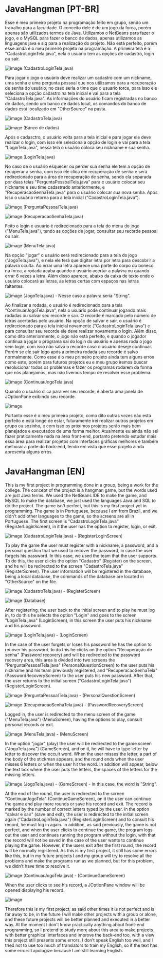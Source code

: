 # JavaHangman  [PT-BR] 

  Esse é meu primeiro projeto na programação feito em grupo, sendo um trabalho para a faculdade. O conceito dele é de um jogo da forca, porém apenas são utilizados termos de Java. Utilizamos o NetBeans para fazer o jogo, e o MySQL para fazer o banco de dados, apenas utilizamos as linguagens java e slq para a realização do projeto. Não está perfeito, porém esse ainda é o meu primeiro projeto na programação. A primeira tela é a "CadastroLoginTela.java", nela o usuário tem as opções de cadastro, login ou sair. 
  
  ![image](https://github.com/leocaloni/JavaHangman/assets/127552139/76bd34f9-6afe-42fe-a7e6-1c1d043a1341)
  (CadastroLoginTela.java)
  
  Para jogar o jogo o usuário deve realizar um cadastro com um nickname, uma senha e uma pergunta pessoal que nos utilizamos para a recuperação de senha do usuário, no caso seria o time que o usuario torce, para isso ele seleciona a opção cadastro na tela inicial e vai para a tela "CadastroTela.java". As informações do usuário ficam registradas no banco de dados, sendo um banco de dados local, os comandos do banco de dados está localizado em "OtherSource" na pasta.
  
![image](https://github.com/leocaloni/JavaHangman/assets/127552139/2b31482b-7899-4130-b18c-4c17ac4c24f8)
(CadastroTela.java)

![image](https://github.com/leocaloni/JavaHangman/assets/127552139/0ad585f4-6c9f-49c2-a752-39ff1c633e06)
(Banco de dados)

  Após o cadasctro, o usuário volta para a tela inicial e para jogar ele deve realizar o login, com isso ele seleciona a opção de login e vai para a tela "LoginTela.java", nessa tela o usuário coloca seu nickname e sua senha.

![image](https://github.com/leocaloni/JavaHangman/assets/127552139/7f34c059-f9aa-4626-81b4-853fa7daec10)
(LoginTela.java)

  No caso de o usuário esquecer ou perder sua senha ele tem a opção de recuperar a senha, com isso ele clica em recuperação de senha e será redirecionado para a área de recuperação de senha, sendo ela separada por duas telas "PerguntaPessoalTela.java" para o usuário colocar seu nickname e seu time cadastrado anteriormente, e "RecuperacaoSenhaTela.java" para o usuário colocar sua nova senha. Após isso o usuário retorna para a tela inicial ("CadastroLoginTela.java").

![image](https://github.com/leocaloni/JavaHangman/assets/127552139/d0998c81-3234-496f-a772-992b23778f3f)
(PerguntaPessoalTela.java)

![image](https://github.com/leocaloni/JavaHangman/assets/127552139/593b6acf-4ca5-4f83-b559-915d9d0ac0e4)
(RecuperacaoSenhaTela.java)

  Feito o login o usuário é redirecionado para a tela do menu do jogo ("MenuTela.java"), tendo as opções de jogar, consultar seu recorde pessoal ou sair.

![image](https://github.com/leocaloni/JavaHangman/assets/127552139/345ff28a-c8f6-4f2e-8cd6-6ad495e5a209)
(MenuTela.java)

  Na opção "jogar" o usuário será redirecionado para a tela do jogo ("JogoTela.java"), e nela ele terá que digitar letra por letra para descobrir a palavra oculta. Ao errar uma letra aparece uma parte do corpo do boneco na forca, a rodada acaba quando o usuário acertar a palavra ou quando errar 6 vezes a letra. Além disso aparece, abaixo da caixa de texto onde o usuário colocará as letras, as letras certas com espaços nas letras faltantes.
  
![image](https://github.com/leocaloni/JavaHangman/assets/127552139/a50f2d45-c1da-4078-906f-c963ab694fed)
(JogoTela.java) - Nesse caso a palavra seria "String".

  Ao finalizar a rodada, o usuário é redirecionado para a tela "ContinuarJogoTela.java", nela o usuário pode continuar jogando mais rodadas ou salvar seu recorde e sair. O recorde é marcado pelo número de letras acertadas pelo usuário. Na opção de salvar e sair, o usuário é redirecionado para a tela inicial novamente ("CadastroLoginTela.java") e para consultar seu recorde ele deve realizar novamente o login. Além disso, como dito anteriormente, o jogo não está perfeito, e quando o jogador continua a jogar o programa sai do login do usuário e apenas roda o jogo sem login, com isso não salva o recorde caso o usuário deseje continuar. Porém se ele sair logo após a primeira rodada seu recorde é salvo normalmente. Como esse é o meu primeiro projeto ainda tem alguns erros como este, porém para futuros projetos eu e meu grupo iremos buscar resolucionar todos os problemas e fazer os programas rodarem da forma que nós planejamos, mas não tivemos tempo de resolver esse problema.

![image](https://github.com/leocaloni/JavaHangman/assets/127552139/5b2ea212-4969-4c99-8982-0a5c5a658692)
(ContinuarJogoTela.java)

Quando o usuário clica para ver seu recorde, é aberta uma janela de JOptionPane exibindo seu recorde.

![image](https://github.com/leocaloni/JavaHangman/assets/127552139/d1d728d8-ad28-43fc-b574-414b823b7131)

  Portanto esse é o meu primeiro projeto, como dito outras vezes não está perfeito e está longe de estar, futuramente irei realizar outros projetos em grupo ou sozinho, e com isso os próximos projetos serão mais bem planejados e executados de uma forma melhor. Atualmente eu ainda não sei fazer praticamente nada na área front-end, portanto pretendo estudar mais essa área para realizar projetos com interfaces gráficas melhores e também melhorar a parte do back-end, tendo em vista que esse projeto ainda apresenta alguns erros.

# JavaHangman  [EN]
  
  This is my first project in programming done in a group, being a work for the college. The concept of the project is a hangman game, but the words used are just Java terms. We used the NetBeans IDE to make the game, and MySQL to make the database, we just used the languages Java and SQL to do the project. The game isn't perfect, but this is my first project yet in programming. The game is in Portuguese, because I am from Brazil, and we didn't add other languages to the game, so the screens are all in Portuguese. The first screen is "CadastroLoginTela.java" (RegisterLoginScreen), in it the user has the option to register, login, or exit.

![image](https://github.com/leocaloni/JavaHangman/assets/127552139/76bd34f9-6afe-42fe-a7e6-1c1d043a1341)
(CadastroLoginTela.java) - (RegisterLoginScreen)

  To play the game the user must register with a nickname, a password, and a personal question that we used to recover the password, in case the user forgets his password. In this case, we used the team that the user supports. To do this, the user clicks the option "Cadastro" (Register) on the screen, and he will be redirected to the screen "CadastroTela.java" (RegisterScreen). The user information will be registered in the database, being a local database, the commands of the database are located in "OtherSource" on the file.

![image](https://github.com/leocaloni/JavaHangman/assets/127552139/2b31482b-7899-4130-b18c-4c17ac4c24f8)
(CadastroTela.java) - (RegisterScreen)

![image](https://github.com/leocaloni/JavaHangman/assets/127552139/0ad585f4-6c9f-49c2-a752-39ff1c633e06)
(Database)

  After registering, the user back to the initial screen and to play he must log in, to do this he selects the option "Login" and goes to the screen "LoginTela.java" (LoginScreen), in this screen the user puts his nickname and his password.

![image](https://github.com/leocaloni/JavaHangman/assets/127552139/7f34c059-f9aa-4626-81b4-853fa7daec10)
(LoginTela.java) - (LoginScreen)

  In the case of the user forgets or loses his password he has the option to recover his password, to do this he clicks on the option "Recuperação de senha" (Password recovery) and will be redirected to the password recovery area, this area is divided into two screens the "PerguntaPessoalTela.java" (PersonalQuestionScreen) to the user puts his nickname and his team previously registered, and "RecuperacaoSenhaTela" (PasswordRecoveryScreen) to the user puts his new password. After that, the user returns to the initial screen ("CadastroLoginTela.java") (RegisterLoginScreen).

![image](https://github.com/leocaloni/JavaHangman/assets/127552139/d0998c81-3234-496f-a772-992b23778f3f)
(PerguntaPessoalTela.java) - (PersonalQuestionScreen)

![image](https://github.com/leocaloni/JavaHangman/assets/127552139/593b6acf-4ca5-4f83-b559-915d9d0ac0e4)
(RecuperacaoSenhaTela.java) - (PasswordRecoveryScreen)

  Logged in, the user is redirected to the menu screen of the game ("MenuTela.java") (MenuScreen), having the options to play, consult personal records or exit.

![image](https://github.com/leocaloni/JavaHangman/assets/127552139/345ff28a-c8f6-4f2e-8cd6-6ad495e5a209)
(MenuTela.java) - (MenuScreen)

  In the option "jogar" (play) the user will be redirected to the game screen ("JogoTela.java") (GameScreen), and on it, he will have to type letter by letter to discover the occult word. When the user misses the letter, a part of the body of the stickman appears, and the round ends when the user misses 6 letters or when the user hit the word. In addition will appear, below the text box where the user puts the letters, the spaces of the letters for the missing letters.

![image](https://github.com/leocaloni/JavaHangman/assets/127552139/a50f2d45-c1da-4078-906f-c963ab694fed)
(JogoTela.java) - (GameScreen) - In this case, the word is "String".

  At the end of the round, the user is redirected to the screen "ContinuarJogoTela" (ContinueGameScreen), on it the user can continue the game and play more rounds or save his record and exit. The record is marked by the number of correct letters typed by the user. In the option "salvar e sair" (save and exit), the user is redirected to the initial screen again ("CadastroLoginTela.java") (RegisterLoginScreen) and to consult his record, he must log in again. In addition, as said previously, the game is not perfect, and when the user clicks to continue the game, the program logs out the user and continues running the program without the login, with that the record will not be saved in the case of the user wants to continue playing the game. However, if the users exit after the first round, the record will be normally registered. As this is my first project, it still has some errors like this, but in my future projects I and my group will try to resolve all the problems and make the programs run as we planned, but for this problem, we didn't have time to resolve it.

![image](https://github.com/leocaloni/JavaHangman/assets/127552139/5b2ea212-4969-4c99-8982-0a5c5a658692)
(ContinuarJogoTela.java) - (ContinueGameScreen)

  When the user clicks to see his record, a JOptionPane window will be opened displaying his record.

![image](https://github.com/leocaloni/JavaHangman/assets/127552139/d1d728d8-ad28-43fc-b574-414b823b7131)

  Therefore this is my first project, as said other times it is not perfect and is far away to be, in the future I will make other projects with a group or alone, and these future projects will be better planned and executed in a better way. At the moment I don't know practically anything about front-end programming, so I pretend to study more about this area to make projects with better graphical interfaces and improve the back-end too, with a view this project still presents some errors. I don't speak English too well, and I tried not to use too much of translators to train my English, so if the text has some errors I apologize because I am still learning English.
